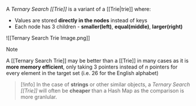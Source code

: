 A _Ternary Search [[Trie]]_ is a variant of a [[Trie|trie]] where:
- Values are stored **directly in the nodes** instead of keys
- Each node has $3$ children - **smaller(left)**, **equal(middle)**, **larger(right)**

![[Ternary Search Trie Image.png]]

> [!note]
> A [[Ternary Search Trie]] may be better than a [[Trie]] in many cases as it is **more memory efficient**, only taking $3$ pointers instead of $n$ pointers for every element in the target set (i.e. $26$ for the English alphabet)

> [!info]
> In the case of **strings** or other similar objects, a _Ternary Search [[Trie]]_ will often be **cheaper** than a Hash Map as the comparison is more granlular.